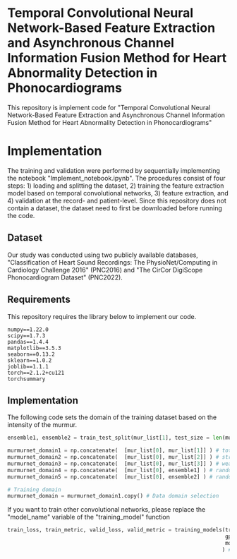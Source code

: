 # Temporal Convolutional Neural Network-Based Feature Extraction and Asynchronous Channel Information Fusion Method for Heart Abnormality Detection in Phonocardiograms

This repository is implement code for "Temporal Convolutional Neural Network-Based Feature Extraction and Asynchronous Channel Information Fusion Method for Heart Abnormality Detection in Phonocardiograms"

# Implementation
The training and validation were performed by sequentially implementing the notebook "Implement_notebook.ipynb". The procedures consist of four steps: 1) loading and splitting the dataset, 2) training the feature extraction model based on temporal convolutional networks, 3) feature extraction, and 4) validation at the record- and patient-level. Since this repository does not contain a dataset, the dataset need to first be downloaded before running the code.
## Dataset
Our study was conducted using two publicly available databases, "Classification of Heart Sound Recordings: The PhysioNet/Computing in Cardiology Challenge 2016" (PNC2016) and "The CirCor DigiScope Phonocardiogram Dataset" (PNC2022).

## Requirements
This repository requires the library below to implement our code.
```
numpy==1.22.0
scipy==1.7.3
pandas==1.4.4
matplotlib==3.5.3
seaborn==0.13.2
sklearn==1.0.2
joblib==1.1.1
torch==2.1.2+cu121
torchsummary
```
## Implementation
The following code sets the domain of the training dataset based on the intensity of the murmur.
```python
ensemble1, ensemble2 = train_test_split(mur_list[1], test_size = len(mur_list[2]), random_state = 42)

murmurnet_domain1 = np.concatenate(  [mur_list[0], mur_list[1]] ) # total domain (normal vs pathological murmur)
murmurnet_domain2 = np.concatenate(  [mur_list[0], mur_list[2]] ) # strong murmur domain
murmurnet_domain3 = np.concatenate(  [mur_list[0], mur_list[3]] ) # weak murmur domain
murmurnet_domain4 = np.concatenate(  [mur_list[0], ensemble1] ) # random ensemble1 domain (sample size was same to weak domain)
murmurnet_domain5 = np.concatenate(  [mur_list[0], ensemble2] ) # random ensemble2 domain (sample size was same to strong domain)

# Training domain
murmurnet_domain = murmurnet_domain1.copy() # Data domain selection
```
If you want to train other convolutional networks, please replace the "model_name" variable of the "training_model" function
```python
train_loss, train_metric, valid_loss, valid_metric = training_models(train_collection, valid_collection, save_path = save_path + model,
                                                                     gpu_num = 1, random_seed = 42, num_epochs = 10, batch_size = 128, learning_rate = 0.001, patience = 3, n_ch = 1,
                                                                     model_name = 'tcn' # training various model. please select model option of [vgg16, resnet, inception, tcn, ctan, convnext]
                                                                    ) # if train weak model, set batch_size = 128 because of error "Only one class present in y_true"
```
